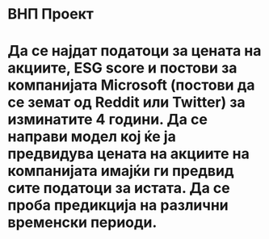 # ВНП Проект
# Да се најдат податоци за цената на акциите, ESG score и постови за компанијата Microsoft (постови да се земат од Reddit или Twitter) за изминатите 4 години. Да се направи модел кој ќе ја предвидува цената на акциите на компанијата имајќи ги предвид сите податоци за истата. Да се проба предикција на различни временски периоди.
